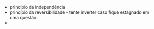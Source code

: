 - princípio da independência
- princípio da reversibilidade - tente inverter caso fique estagnado em uma questão
- 